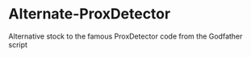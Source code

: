 Alternate-ProxDetector
======================

Alternative stock to the famous ProxDetector code from the Godfather script

